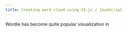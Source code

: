 ```yaml
---
title: Creating word cloud using d3.js / JavaScript   
---
```

Wordle has become quite popular visualization in 
